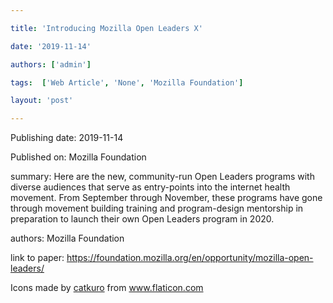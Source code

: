 ---
title: 'Introducing Mozilla Open Leaders X'
date: '2019-11-14'
authors: ['admin']
tags:  ['Web Article', 'None', 'Mozilla Foundation']
layout: 'post'
---
Publishing date: 2019-11-14

Published on: Mozilla Foundation

summary: Here are the new, community-run Open Leaders programs with diverse audiences that serve as entry-points into the internet health movement. From September through November, these programs have gone through movement building training and program-design mentorship in preparation to launch their own Open Leaders program in 2020.

authors: Mozilla Foundation

link to paper: https://foundation.mozilla.org/en/opportunity/mozilla-open-leaders/

Icons made by <a href="https://www.flaticon.com/free-icon/bookshelves_3576884" title="catkuro">catkuro</a> from <a href="https://www.flaticon.com/" title="Flaticon"> www.flaticon.com</a>